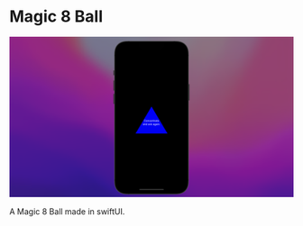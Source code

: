 # Magic 8 Ball

![alt text](https://github.com/MrKai77/Magic-8-Ball/blob/main/Magic-8-ball-screenshot.png)

A Magic 8 Ball made in swiftUI.
